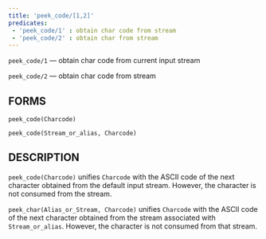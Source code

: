 ```yaml
---
title: 'peek_code/[1,2]'
predicates:
 - 'peek_code/1' : obtain char code from stream
 - 'peek_code/2' : obtain char from stream
---
```

`peek_code/1` — obtain char code from current input stream

`peek_code/2` — obtain char code from stream

## FORMS
```
peek_code(Charcode)

peek_code(Stream_or_alias, Charcode)
```
## DESCRIPTION

`peek_code(Charcode)` unifies `Charcode` with the ASCII code of the next character obtained from the default input stream. However, the character is not consumed from the stream.

`peek_char(Alias_or_Stream, Charcode)` unifies `Charcode` with the ASCII code of the next character obtained from the stream associated with `Stream_or_alias`. However, the character is not consumed from that stream.

